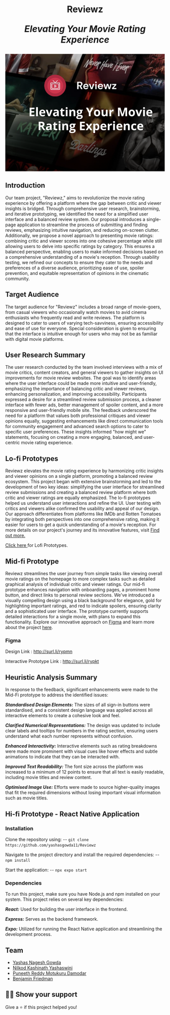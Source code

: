 <h1 align="center">Reviewz
<p align="center"><i>Elevating Your Movie Rating Experience</i></p></h1>

<p align="center"><a href="https://github.com/yashasgowda11/Reviewz"><img src="https://github.com/yashasgowda11/Reviewz/blob/main/Logo.png"/></a></p>

## Introduction

Our team project, "Reviewz," aims to revolutionize the movie rating experience by offering a platform where the gap between critic and viewer insights is bridged. Through comprehensive user research, brainstorming, and iterative prototyping, we identified the need for a simplified user interface and a balanced review system. Our proposal introduces a single-page application to streamline the process of submitting and finding reviews, emphasizing intuitive navigation, and reducing on-screen clutter. Additionally, we propose a novel approach to presenting movie ratings: combining critic and viewer scores into one cohesive percentage while still allowing users to delve into specific ratings by category. This ensures a balanced perspective, enabling users to make informed decisions based on a comprehensive understanding of a movie's reception. Through usability testing, we refined our concepts to ensure they cater to the needs and preferences of a diverse audience, prioritizing ease of use, spoiler prevention, and equitable representation of opinions in the cinematic community.

## Target Audience

The target audience for "Reviewz" includes a broad range of movie-goers, from casual viewers who occasionally watch movies to avid cinema enthusiasts who frequently read and write reviews. The platform is designed to cater to users of varying tech-savviness, ensuring accessibility and ease of use for everyone. Special consideration is given to ensuring that the interface is intuitive enough for users who may not be as familiar with digital movie platforms.


## User Research Summary

The user research conducted by the team involved interviews with a mix of movie critics, content creators, and general viewers to gather insights on UI improvements for movie review websites. The goal was to identify areas where the user interface could be made more intuitive and user-friendly, emphasizing the importance of balancing critic and viewer reviews, enhancing personalization, and improving accessibility. Participants expressed a desire for a streamlined review submission process, a cleaner interface with fewer ads, better management of spoiler content, and a more responsive and user-friendly mobile site. The feedback underscored the need for a platform that values both professional critiques and viewer opinions equally, suggesting enhancements like direct communication tools for community engagement and advanced search options to cater to specific user preferences. These insights informed "how might we" statements, focusing on creating a more engaging, balanced, and user-centric movie rating experience. 

## Lo-fi Prototypes

Reviewz elevates the movie rating experience by harmonizing critic insights and viewer opinions on a single platform, promoting a balanced review ecosystem. This project began with extensive brainstorming and led to the development of two key ideas: simplifying the user interface for streamlined review submissions and creating a balanced review platform where both critic and viewer ratings are equally emphasized. The lo-fi prototypes helped us understand user interactions and refine the UI. User testing with critics and viewers alike confirmed the usability and appeal of our design. Our approach differentiates from platforms like IMDb and Rotten Tomatoes by integrating both perspectives into one comprehensive rating, making it easier for users to get a quick understanding of a movie's reception. For more details on our project's journey and its innovative features, visit <a href="https://github.com/yashasgowda11/Reviewz/blob/main/P3_lofiPrototype.pdf">Find out more.</a>

<a href="https://github.com/yashasgowda11/Reviewz/tree/main/Prototypes">Click here </a>for Lofi Prototypes.

## Mid-fi Prototype

Reviewz streamlines the user journey from simple tasks like viewing overall movie ratings on the homepage to more complex tasks such as detailed graphical analysis of individual critic and viewer ratings. Our mid-fi prototype enhances navigation with onboarding pages, a prominent home button, and direct links to personal review sections. We've introduced a visually compelling design using a black background for elegance, gold for highlighting important ratings, and red to indicate spoilers, ensuring clarity and a sophisticated user interface. The prototype currently supports detailed interactions for a single movie, with plans to expand this functionality. Explore our innovative approach on <a href="http://surl.li/rypkt">Figma</a> and learn more about the project <a href="https://github.com/yashasgowda11/Reviewz/blob/main/P4_MidFiPrototype.pdf">here</a>.

### Figma

Design Link : http://surl.li/rypmn

Interactive Prototype Link : http://surl.li/rypkt

## Heuristic Analysis Summary 

In response to the feedback, significant enhancements were made to the Mid-Fi prototype to address the identified issues:
 
**_Standardised Design Elements:_** The sizes of all sign-in buttons were standardised, and a consistent design language was applied across all interactive elements to create a cohesive look and feel.

**_Clarified Numerical Representations:_** The design was updated to include clear labels and tooltips for numbers in the rating section, ensuring users understand what each number represents without confusion.

**_Enhanced Interactivity:_** Interactive elements such as rating breakdowns were made more prominent with visual cues like hover effects and subtle animations to indicate that they can be interacted with.

**_Improved Text Readability:_** The font size across the platform was increased to a minimum of 12 points to ensure that all text is easily readable, including movie titles and review content.

**_Optimised Image Use:_** Efforts were made to source higher-quality images that fit the required dimensions without losing important visual information such as movie titles.

## Hi-fi Prototype - React Native Application
### Installation

Clone the repository using:
-- `git clone https://github.com/yashasgowda11/Reviewz`

Navigate to the project directory and install the required dependencies:
-- `npm install`

Start the application:
-- `npx expo start`

### Dependencies

To run this project, make sure you have Node.js and npm installed on your system. This project relies on several key dependencies:

_**React:**_ Used for building the user interface in the frontend.

_**Express:**_ Serves as the backend framework.

_**Expo:**_ Utilized for running the React Native application and streamlining the development process.


## Team

- <a href="https://github.com/yashasgowda11">Yashas Nagesh Gowda</a>
- <a href="https://github.com/nkyashaswini">Nilkod Kashinath Yashaswini</a>
- <a href="https://github.com/MDPuneethReddy">Puneeth Reddy Motukuru Damodar</a>
- <a href="https://github.com/benjaminfriedman1">Benjamin Friedman</a>

## :man_astronaut: Show your support

Give a ⭐️ if this project helped you!

